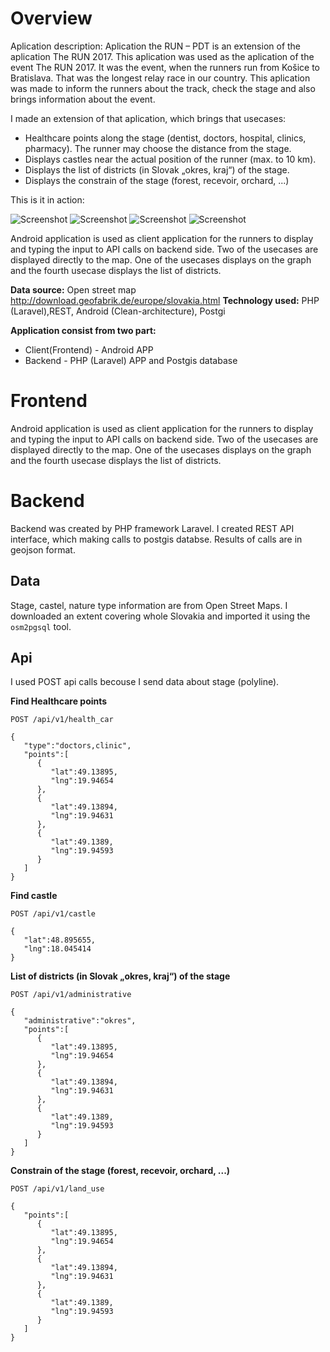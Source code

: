 # Overview

Aplication description:
Aplication the RUN – PDT is an extension of the aplication The RUN 2017. 
This aplication was used as the aplication of the event The RUN 2017. It was the event, when the runners run from Košice to Bratislava. That was the longest relay race in our country. This aplication was made to inform the runners about the track, check the stage and also brings information about the event. 

I made an extension of that aplication, which brings that usecases:
- Healthcare points along the stage (dentist, doctors, hospital, clinics, pharmacy). The runner may choose the distance from the stage. 
- Displays castles near the actual position of the runner (max. to 10 km). 
- Displays the list of districts (in Slovak „okres, kraj“) of the stage. 
- Displays the constrain of the stage (forest, recevoir, orchard, ...)

This is it in action:

![Screenshot](1.png) ![Screenshot](2.png)
![Screenshot](3.png) ![Screenshot](4.png)

Android application is used as client application for the runners to display and typing the input to API calls on backend side. Two of the usecases are displayed directly to the map. One of the usecases displays on the graph and the fourth usecase displays the list of districts. 

**Data source:** Open street map http://download.geofabrik.de/europe/slovakia.html
**Technology used:** PHP (Laravel),REST, Android (Clean-architecture), Postgi

**Application consist from two part:**
- Client(Frontend) - Android APP
- Backend - PHP (Laravel) APP and Postgis database

# Frontend

Android application is used as client application for the runners to display and typing the input to API calls on backend side. Two of the usecases are displayed directly to the map. One of the usecases displays on the graph and the fourth usecase displays the list of districts. 

# Backend

Backend was created by PHP framework Laravel. I created REST API interface, which making calls to postgis databse. Results of calls are in geojson format.

## Data

Stage, castel, nature type information are from Open Street Maps. I downloaded an extent covering whole Slovakia and imported it using the `osm2pgsql` tool.

## Api

I used POST api calls becouse I send data about stage (polyline).

**Find Healthcare points**

`POST /api/v1/health_car`
```
{
   "type":"doctors,clinic",
   "points":[
      {
         "lat":49.13895,
         "lng":19.94654
      },
      {
         "lat":49.13894,
         "lng":19.94631
      },
      {
         "lat":49.1389,
         "lng":19.94593
      }
   ]
}
```

**Find castle**

`POST /api/v1/castle`
```
{
   "lat":48.895655,
   "lng":18.045414
}
```


**List of districts (in Slovak „okres, kraj“) of the stage**

`POST /api/v1/administrative`
```
{
   "administrative":"okres",
   "points":[
      {
         "lat":49.13895,
         "lng":19.94654
      },
      {
         "lat":49.13894,
         "lng":19.94631
      },
      {
         "lat":49.1389,
         "lng":19.94593
      }
   ]
}
```

**Constrain of the stage (forest, recevoir, orchard, ...)**

`POST /api/v1/land_use`
```
{
   "points":[
      {
         "lat":49.13895,
         "lng":19.94654
      },
      {
         "lat":49.13894,
         "lng":19.94631
      },
      {
         "lat":49.1389,
         "lng":19.94593
      }
   ]
}
```
